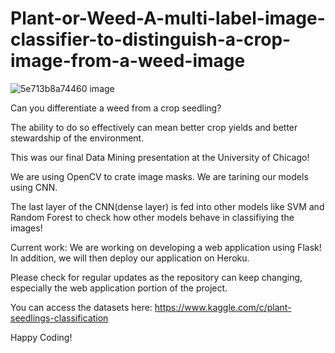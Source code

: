 # Plant-or-Weed-A-multi-label-image-classifier-to-distinguish-a-crop-image-from-a-weed-image

![5e713b8a74460 image](https://user-images.githubusercontent.com/66754032/94639081-044bd180-02a1-11eb-9922-391bc4d1f25b.jpg)

Can you differentiate a weed from a crop seedling?

The ability to do so effectively can mean better crop yields and better stewardship of the environment.

This was our final Data Mining presentation at the University of Chicago!

We are using OpenCV to crate image masks. We are tarining our models using CNN. 

The last layer of the CNN(dense layer) is fed into other models like SVM and Random Forest to check how other models behave in classifiying the images!

Current work: We are working on developing a web application using Flask! In addition, we will then deploy our application on Heroku.

Please check for regular updates as the repository can keep changing, especially the web application portion of the project.

You can access the datasets here: https://www.kaggle.com/c/plant-seedlings-classification

Happy Coding!
